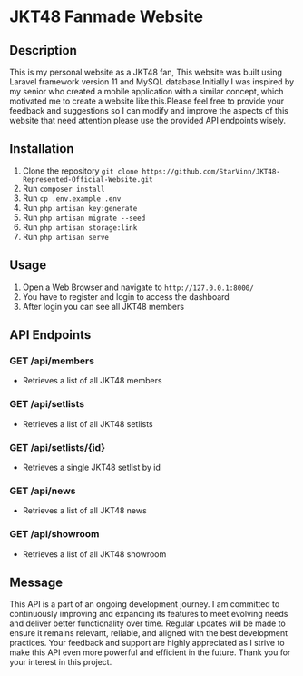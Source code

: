 # JKT48 Fanmade Website 
## Description
This is my personal website as a JKT48 fan, This website was built using Laravel framework version 11 and MySQL database.Initially I was inspired by my senior who created a mobile application with a similar concept, which motivated me to create a website like this.Please feel free to provide your feedback and suggestions so I can modify and improve the aspects of this website that need attention  please use the provided API endpoints wisely. 

## Installation
1. Clone the repository `git clone https://github.com/StarVinn/JKT48-Represented-Official-Website.git`
2. Run `composer install`
3. Run `cp .env.example .env`
4. Run `php artisan key:generate`
5. Run `php artisan migrate --seed`
6. Run `php artisan storage:link`
8. Run `php artisan serve`

## Usage
1. Open a Web Browser and navigate to `http://127.0.0.1:8000/`
2. You have to register and login to access the dashboard
3. After login you can see all JKT48 members


## API Endpoints
### GET /api/members
- Retrieves a list of all JKT48 members
### GET /api/setlists
- Retrieves a list of all JKT48 setlists
### GET /api/setlists/{id}
- Retrieves a single JKT48 setlist by id
### GET /api/news
- Retrieves a list of all JKT48 news
### GET /api/showroom
- Retrieves a list of all JKT48 showroom

## Message
This API is a part of an ongoing development journey. I am committed to continuously improving and expanding its features to meet evolving needs and deliver better functionality over time. Regular updates will be made to ensure it remains relevant, reliable, and aligned with the best development practices. Your feedback and support are highly appreciated as I strive to make this API even more powerful and efficient in the future. Thank you for your interest in this project.
